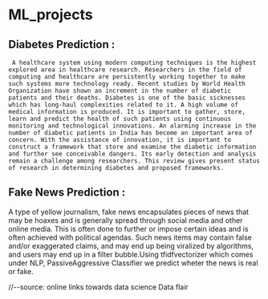 # ML_projects
Diabetes Prediction :
----------------------
     A healthcare system using modern computing techniques is the highest explored area in healthcare research. Researchers in the field of computing and healthcare are persistently working together to make such systems more technology ready. Recent studies by World Health Organization have shown an increment in the number of diabetic patients and their deaths. Diabetes is one of the basic sicknesses which has long-haul complexities related to it. A high volume of medical information is produced. It is important to gather, store, learn and predict the health of such patients using continuous monitoring and technological innovations. An alarming increase in the number of diabetic patients in India has become an important area of concern. With the assistance of innovation, it is important to construct a framework that store and examine the diabetic information and further see conceivable dangers. Its early detection and analysis remain a challenge among researchers. This review gives present status of research in determining diabetes and proposed frameworks.
Fake News Prediction :
-----------------------
A type of yellow journalism, fake news encapsulates pieces of news that may be hoaxes and is generally spread through social media and other online media. This is often done to further or impose certain ideas and is often achieved with political agendas. Such news items may contain false and/or exaggerated claims, and may end up being viralized by algorithms, and users may end up in a filter bubble.Using tfidfvectorizer which comes under NLP, PassiveAggressive Classifier we predict wheter the news is real or fake.


//--source: online links
            towards data science
            Data flair
